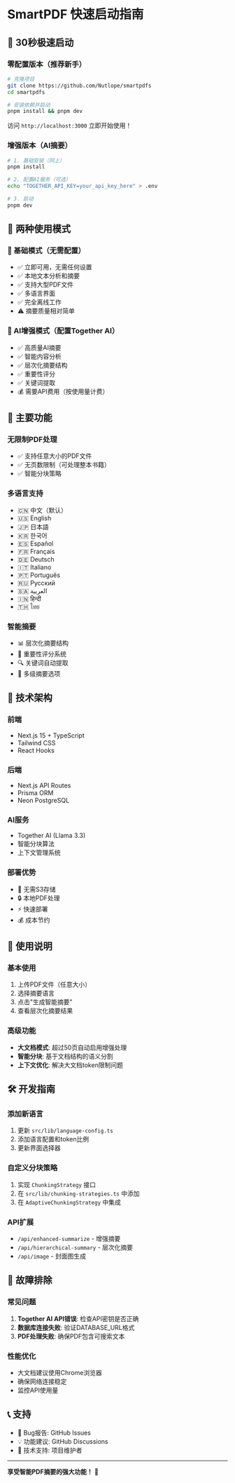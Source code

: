 # SmartPDF 快速启动指南

## 🚀 30秒极速启动

### 零配置版本（推荐新手）
```bash
# 克隆项目
git clone https://github.com/Nutlope/smartpdfs
cd smartpdfs

# 安装依赖并启动
pnpm install && pnpm dev
```

访问 `http://localhost:3000` 立即开始使用！

### 增强版本（AI摘要）
```bash
# 1. 基础安装（同上）
pnpm install

# 2. 配置AI服务（可选）
echo "TOGETHER_API_KEY=your_api_key_here" > .env

# 3. 启动
pnpm dev
```

## 🎯 两种使用模式

### 📱 基础模式（无需配置）
- ✅ 立即可用，无需任何设置
- ✅ 本地文本分析和摘要
- ✅ 支持大型PDF文件
- ✅ 多语言界面
- ✅ 完全离线工作
- ⚠️ 摘要质量相对简单

### 🤖 AI增强模式（配置Together AI）
- ✅ 高质量AI摘要
- ✅ 智能内容分析
- ✅ 层次化摘要结构
- ✅ 重要性评分
- ✅ 关键词提取
- 💰 需要API费用（按使用量计费）

## 🎯 主要功能

### 无限制PDF处理
- ✅ 支持任意大小的PDF文件
- ✅ 无页数限制（可处理整本书籍）
- ✅ 智能分块策略

### 多语言支持
- 🇨🇳 中文（默认）
- 🇺🇸 English
- 🇯🇵 日本語
- 🇰🇷 한국어
- 🇪🇸 Español
- 🇫🇷 Français
- 🇩🇪 Deutsch
- 🇮🇹 Italiano
- 🇵🇹 Português
- 🇷🇺 Русский
- 🇸🇦 العربية
- 🇮🇳 हिन्दी
- 🇹🇭 ไทย

### 智能摘要
- 📊 层次化摘要结构
- 🎯 重要性评分系统
- 🔍 关键词自动提取
- 📝 多级摘要选项

## 🔧 技术架构

### 前端
- Next.js 15 + TypeScript
- Tailwind CSS
- React Hooks

### 后端
- Next.js API Routes
- Prisma ORM
- Neon PostgreSQL

### AI服务
- Together AI (Llama 3.3)
- 智能分块算法
- 上下文管理系统

### 部署优势
- 🚫 无需S3存储
- 🔒 本地PDF处理
- ⚡ 快速部署
- 💰 成本节约

## 📖 使用说明

### 基本使用
1. 上传PDF文件（任意大小）
2. 选择摘要语言
3. 点击"生成智能摘要"
4. 查看层次化摘要结果

### 高级功能
- **大文档模式**: 超过50页自动启用增强处理
- **智能分块**: 基于文档结构的语义分割
- **上下文优化**: 解决大文档token限制问题

## 🛠️ 开发指南

### 添加新语言
1. 更新 `src/lib/language-config.ts`
2. 添加语言配置和token比例
3. 更新界面选择器

### 自定义分块策略
1. 实现 `ChunkingStrategy` 接口
2. 在 `src/lib/chunking-strategies.ts` 中添加
3. 在 `AdaptiveChunkingStrategy` 中集成

### API扩展
- `/api/enhanced-summarize` - 增强摘要
- `/api/hierarchical-summary` - 层次化摘要
- `/api/image` - 封面图生成

## 🐛 故障排除

### 常见问题
1. **Together AI API错误**: 检查API密钥是否正确
2. **数据库连接失败**: 验证DATABASE_URL格式
3. **PDF处理失败**: 确保PDF包含可搜索文本

### 性能优化
- 大文档建议使用Chrome浏览器
- 确保网络连接稳定
- 监控API使用量

## 📞 支持

- 🐛 Bug报告: GitHub Issues
- 💡 功能建议: GitHub Discussions
- 📧 技术支持: 项目维护者

---

**享受智能PDF摘要的强大功能！** 🎉